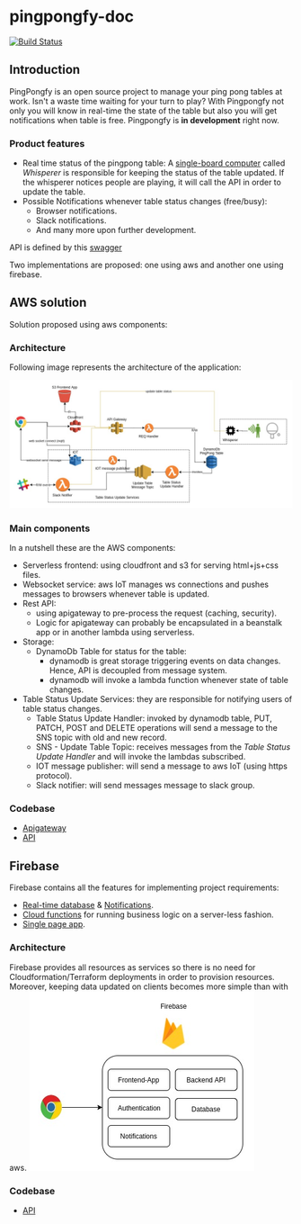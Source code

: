 # pingpongfy-doc

[![Build Status](https://travis-ci.org/vicente-valls/pingpongfy-doc.svg?branch=master)](https://travis-ci.org/vicente-valls/pingpongfy-doc)

## Introduction
PingPongfy is an open source project to manage your ping pong tables at work. 
Isn't a waste time waiting for your turn to play? 
With Pingpongfy not only you will know in real-time the state of the table 
but also you will get notifications when table is free.
Pingpongfy is **in development** right now.

### Product features
* Real time status of the pingpong table:
A [single-board computer](https://en.wikipedia.org/wiki/Single-board_computer) called *Whisperer* is responsible for keeping the status of the table updated. 
If the whisperer notices people are playing, it will call the API in order to update the table.
* Possible Notifications whenever table status changes (free/busy):
  * Browser notifications.
  * Slack notifications.
  * And many more upon further development.

API is defined by this [swagger](https://github.com/vicente-valls/pingpongfy-doc/blob/master/swagger.yml)

Two implementations are proposed: one using aws and another one using firebase.

## AWS solution
Solution proposed using aws components:

### Architecture
Following image represents the architecture of the application:

![Architecture](https://github.com/vicente-valls/pingpongfy-doc/raw/master/img/main-schema.jpg
 "Architecture")

### Main components

In a nutshell these are the AWS components:

* Serverless frontend: using cloudfront and s3 for serving html+js+css files.
* Websocket service: aws IoT manages ws connections and pushes messages to browsers whenever table is updated.
* Rest API: 
  * using apigateway to pre-process the request (caching, security). 
  * Logic for apigateway can probably be encapsulated in a beanstalk app or in another lambda using serverless.
* Storage:
  * DynamoDb Table for status for the table: 
    * dynamodb is great storage triggering events on data changes. Hence, API is decoupled from message system.
    * dynamodb will invoke a lambda function whenever state of table changes.
* Table Status Update Services: they are responsible for notifying users of table status changes.
    * Table Status Update Handler: invoked by dynamodb table, PUT, PATCH, POST and DELETE operations 
        will send a message to the SNS topic with old and new record.
    * SNS - Update Table Topic: receives messages from the *Table Status Update Handler* 
        and will invoke the lambdas subscribed.  
    * IOT message publisher: will send a message to aws IoT (using https protocol).
    * Slack notifier: will send messages message to slack group.

### Codebase

* [Apigateway](https://github.com/vicente-valls/pingpongfy-apigateway)
* [API](https://github.com/vicente-valls/pingpongfy-api)

## Firebase

Firebase contains all the features for implementing project requirements:
* [Real-time database](https://firebase.google.com/products/database/) & [Notifications](https://firebase.google.com/products/cloud-messaging/).
* [Cloud functions](https://firebase.google.com/products/functions/) for running business logic on a server-less fashion.
* [Single page app](https://firebase.google.com/products/hosting/).

### Architecture

Firebase provides all resources as services so there is no need for Cloudformation/Terraform deployments in order to provision resources.
Moreover, keeping data updated on clients becomes more simple than with aws.
![Architecture](https://github.com/vicente-valls/pingpongfy-doc/raw/master/img/firebase-architecture.jpg
 "Architecture")
 
### Codebase 
* [API](https://github.com/vicente-valls/pingpongfy-firebase)

